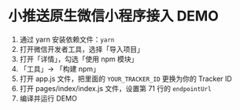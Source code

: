 # 小推送原生微信小程序接入 DEMO

1. 通过 yarn 安装依赖文件：`yarn`
2. 打开微信开发者工具，选择「导入项目」
3. 打开「详情」，勾选「使用 npm 模块」
4. 「工具」→ 「构建 npm」
5. 打开 app.js 文件，把里面的 `YOUR_TRACKER_ID` 更换为你的 Tracker ID
6. 打开 pages/index/index.js 文件，设置第 71 行的 `endpointUrl`
7. 编译并运行 DEMO
